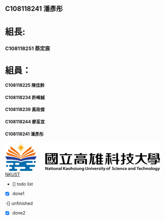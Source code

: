 ## C108118241 潘彥彤
# 組長:
### C108118251 蔡定宸
# 組員：
####      C108118225 陳佳鈴
####      C108118234 許峰誠
####      C108118239 黃政傑
####      C108118244 廖荃宜
####      C108118241 潘彥彤




![NKUST](nkust.png "高科大")
[NKUST](https://www.nkust.edu.tw)

- [] todo list

- [x] done1

-[] unfinished

-[x] done2
